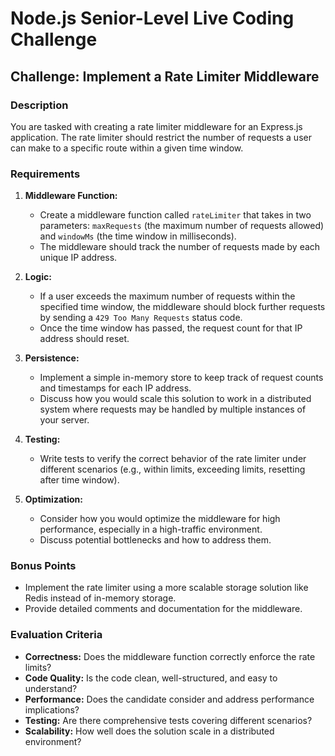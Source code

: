# Node.js Senior-Level Live Coding Challenge

## Challenge: Implement a Rate Limiter Middleware

### Description
You are tasked with creating a rate limiter middleware for an Express.js application. The rate limiter should restrict the number of requests a user can make to a specific route within a given time window.

### Requirements
1. **Middleware Function:**
   - Create a middleware function called `rateLimiter` that takes in two parameters: `maxRequests` (the maximum number of requests allowed) and `windowMs` (the time window in milliseconds).
   - The middleware should track the number of requests made by each unique IP address.

2. **Logic:**
   - If a user exceeds the maximum number of requests within the specified time window, the middleware should block further requests by sending a `429 Too Many Requests` status code.
   - Once the time window has passed, the request count for that IP address should reset.

3. **Persistence:**
   - Implement a simple in-memory store to keep track of request counts and timestamps for each IP address.
   - Discuss how you would scale this solution to work in a distributed system where requests may be handled by multiple instances of your server.

4. **Testing:**
   - Write tests to verify the correct behavior of the rate limiter under different scenarios (e.g., within limits, exceeding limits, resetting after time window).

5. **Optimization:**
   - Consider how you would optimize the middleware for high performance, especially in a high-traffic environment.
   - Discuss potential bottlenecks and how to address them.

### Bonus Points
- Implement the rate limiter using a more scalable storage solution like Redis instead of in-memory storage.
- Provide detailed comments and documentation for the middleware.

### Evaluation Criteria
- **Correctness:** Does the middleware function correctly enforce the rate limits?
- **Code Quality:** Is the code clean, well-structured, and easy to understand?
- **Performance:** Does the candidate consider and address performance implications?
- **Testing:** Are there comprehensive tests covering different scenarios?
- **Scalability:** How well does the solution scale in a distributed environment?

